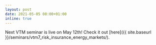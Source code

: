 ```yaml
---
layout: post
date: 2021-05-05 08:00+01:00
inline: true
---
```


Next VTM seminar is live on May 12th! Check it out [here]({{ site.baseurl }}/seminars/vtm7_risk_insurance_energy_markets/).

